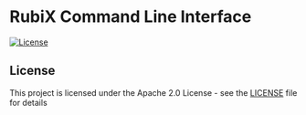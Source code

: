 # RubiX Command Line Interface
[![License](https://img.shields.io/badge/-Apache%202.0-blue.svg)](https://opensource.org/s/Apache-2.0)

## License
This project is licensed under the Apache 2.0 License - see the [LICENSE](LICENSE) file for details
